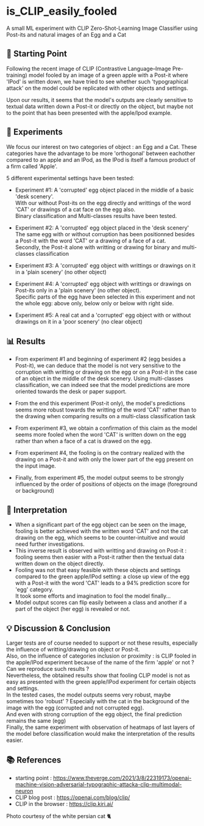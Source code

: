 # is_CLIP_easily_fooled
A small ML experiment with CLIP Zero-Shot-Learning Image Classifier using Post-its and natural images of an Egg and a Cat


## 🏁 Starting Point
Following the recent image of CLIP (Contrastive Language–Image Pre-training) model fooled by an image of a green apple with a Post-it where 'IPod' is written down, we have tried to see whether such 'typographical attack' on the model could be replicated with other objects and settings.

Upon our results, it seems that the model's outputs are clearly sensitive to textual data written down a Post-it or directly on the object, but maybe not to the point that has been presented with the apple/Ipod example.


## 🧪 Experiments
We focus our interest on two categories of object : an Egg and a Cat.
These categories have the advantage to be more 'orthogonal' between eachother compared to an apple and an IPod, as the IPod is itself a famous product of a firm called 'Apple'.

5 different experimental settings have been tested:
- Experiment #1: A 'corrupted' egg object placed in the middle of a basic 'desk scenery'.<br/>
With our without Post-its on the egg directly and writtings of the word 'CAT' or drawings of a cat face on the egg also.<br/>
Binary classification and Multi-classes results have been tested.

- Experiment #2: A 'corrupted' egg object placed in the 'desk scenery'
The same egg with or without corruption has been positionned besides a Post-it with the word 'CAT' or a drawing of a face of a cat.<br/>
Secondly, the Post-it alone with writting or drawing for binary and multi-classes classification

- Experiment #3: A 'corrupted' egg object with writtings or drawings on it in a 'plain scenery' (no other object)

- Experiment #4: A 'corrupted' egg object with writtings or drawings on Post-its only in a 'plain scenery' (no other object).<br/>
Specific parts of the egg have been selected in this experiment and not the whole egg: above only, below only or below with right side.

- Experiment #5: A real cat and a 'corrupted' egg object with or without drawings on it in a 'poor scenery' (no clear object)


## 📊 Results 

- From experiment #1 and beginning of experiment #2 (egg besides a Post-it), we can deduce that the model is not very sensitive to the corruption with writting or drawing on the egg or on a Post-it in the case of an object in the middle of the desk scenery.
Using multi-classes classification, we can indeed see that the model predictions are more oriented towards the desk or paper support.

- From the end this experiment (Post-it only), the model's predictions seems more robust towards the writting of the word 'CAT' rather than to the drawing when comparing results on a multi-class classification task

- From experiment #3, we obtain a confirmation of this claim as the model seems more fooled when the word 'CAT' is written down on the egg rather than when a face of a cat is drawed on the egg.

- From experiment #4, the fooling is on the contrary realized with the drawing on a Post-it and with only the lower part of the egg present on the input image.

- Finally, from experiment #5, the model output seems to be strongly influenced by the order of positions of objects on the image (foreground or background)


## 💭 Interpretation

- When a significant part of the egg object can be seen on the image, fooling is better achieved with the written word 'CAT' and not the cat drawing on the egg, which seems to be counter-intuitive and would need further investigations.
- This inverse result is observed with writting and drawing on Post-it : fooling seems then easier with a Post-it rather then the textual data written down on the object directly.
- Fooling was not that easy feasible with these objects and settings compared to the green apple/IPod setting: a close up view of the egg with a Post-it with the word 'CAT' leads to a 94% prediction score for 'egg' category.<br/>
It took some efforts and imagination to fool the model finally...
- Model output scores can flip easily between a class and another if a part of the object (her egg) is revealed or not.


## 💡 Discussion & Conclusion

Larger tests are of course needed to support or not these results, especially the influence of writting/drawing on object or Post-it.<br/>
Also, on the influence of categories inclusion or proximity : is CLIP fooled in the apple/IPod experiment because of the name of the firm 'apple' or not ? <br/>
Can we reproduce such results ?<br/>
Nevertheless, the obtained results show that fooling CLIP model is not as easy as presented with the green apple/IPod experiment for certain objects and settings.<br/>
In the tested cases, the model outputs seems very robust, maybe sometimes too 'robust' ? Especially with the cat in the background of the image with the egg (corrupted and not corrupted egg).<br/>
And even with strong corruption of the egg object, the final prediction remains the same (egg)<br/>
Finally, the same experiment with observation of heatmaps of last layers of the model before classification would make the interpretation of the results easier.


## 📚 References
- starting point : https://www.theverge.com/2021/3/8/22319173/openai-machine-vision-adversarial-typographic-attacka-clip-multimodal-neuron
- CLIP blog post : https://openai.com/blog/clip/
- CLIP in the browser : https://clip.kiri.ai/ 


Photo courtesy of the white persian cat 🐈
